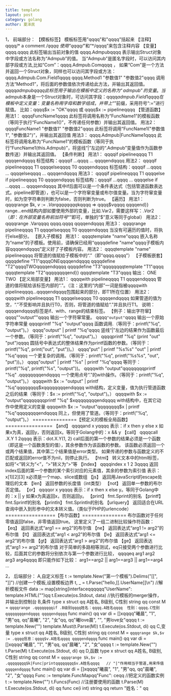 ```yaml
---
title: template
layout: post
category: golang
author: 夏泽民
---
```

<!-- more -->
1， 前端部分：
【模板标签】
模板标签用"qqqq"和"qqqq"括起来
【注释】
qqqq/* a comment */qqqq
使用“qqqq/*”和“*/qqqq”来包含注释内容
【变量】
qqqq.qqqq
此标签输出当前对象的值
qqqq.Admpubqqqq
表示输出Struct对象中字段或方法名称为“Admpub”的值。
当“Admpub”是匿名字段时，可以访问其内部字段或方法,比如“Com”：qqqq.Admpub.Comqqqq ，
如果“Com”是一个方法并返回一个Struct对象，同样也可以访问其字段或方法：qqqq.Admpub.Com.Field1qqqq
qqqq.Method1 "参数值1" "参数值2"qqqq
调用方法“Method1”，将后面的参数值依次传递给此方法，并输出其返回值。
qqqq$admpubqqqq
此标签用于输出在模板中定义的名称为“admpub”的变量。当$admpub本身是一个Struct对象时，可访问其字段：qqqq$admpub.Field1qqqq
在模板中定义变量：变量名称用字母和数字组成，并带上“$”前缀，采用符号“:=”进行赋值。
比如：qqqq$x := "OK"qqqq 或 qqqq$x := pipelineqqqq
【管道函数】
用法1：
qqqqFuncName1qqqq
此标签将调用名称为“FuncName1”的模板函数（等同于执行“FuncName1()”，不传递任何参数）并输出其返回值。
用法2：
qqqqFuncName1 "参数值1" "参数值2"qqqq
此标签将调用“FuncName1("参数值1", "参数值2")”，并输出其返回值
用法3：
qqqq.Admpub|FuncName1qqqq
此标签将调用名称为“FuncName1”的模板函数（等同于执行“FuncName1(this.Admpub)”，将竖线“|”左边的“.Admpub”变量值作为函数参数传送）并输出其返回值。
【条件判断】
用法1：
qqqqif pipelineqqqq T1 qqqqendqqqq
标签结构：qqqqif ...qqqq ... qqqqendqqqq
用法2：
qqqqif pipelineqqqq T1 qqqqelseqqqq T0 qqqqendqqqq
标签结构：qqqqif ...qqqq ... qqqqelseqqqq ... qqqqendqqqq
用法3：
qqqqif pipelineqqqq T1 qqqqelse if pipelineqqqq T0 qqqqendqqqq
标签结构：qqqqif ...qqqq ... qqqqelse if ...qqqq ... qqqqendqqqq
其中if后面可以是一个条件表达式（包括管道函数表达式。pipeline即管道），也可以是一个字符窜变量或布尔值变量。当为字符窜变量时，如为空字符串则判断为false，否则判断为true。
【遍历】
用法1：
qqqqrange $k, $v := .Varqqqq qqqq$kqqqq => qqqq$vqqqq qqqqend}}
range...end结构内部如要使用外部的变量，比如.Var2，需要这样写：$.Var2
（即：在外部变量名称前加符号“$”即可，单独的“$”意义等同于global）
用法2：
qqqqrange .Varqqqq qqqq.qqqq qqqqendqqqq
用法3：
qqqqrange pipelineqqqq T1 qqqqelseqqqq T0 qqqqendqqqq
当没有可遍历的值时，将执行else部分。
【嵌入子模板】
用法1：
qqqqtemplate "name"qqqq
嵌入名称为“name”的子模板。使用前，请确保已经用“qqqqdefine "name"qqqq子模板内容qqqqendqqqq”定义好了子模板内容。
用法2：
qqqqtemplate "name" pipelineqqqq
将管道的值赋给子模板中的“.”（即“qqqq.qqqq”）
【子模板嵌套】
qqqqdefine "T1"qqqqONEqqqqendqqqq
qqqqdefine "T2"qqqqTWOqqqqendqqqq
qqqqdefine "T3"qqqqqqqqtemplate "T1"qqqq qqqqtemplate "T2"qqqqqqqqend}}
qqqqtemplate "T3"qqqq
输出：
ONE TWO
【定义局部变量】
用法1：
qqqqwith pipelineqqqq T1 qqqqendqqqq
管道的值将赋给该标签内部的“.”。（注：这里的“内部”一词是指被qqqqwith pipelineqqqq...qqqqendqqqq包围起来的部分，即T1所在位置）
用法2：
qqqqwith pipelineqqqq T1 qqqqelseqqqq T0 qqqqendqqqq
如果管道的值为空，“.”不受影响并且执行T0，否则，将管道的值赋给“.”并且执行T1。
说明：qqqqendqqqq标签是if、with、range的结束标签。
【例子：输出字符窜】
qqqq"\"output\""qqqq
输出一个字符窜常量。
qqqq`"output"`qqqq
输出一个原始字符串常量
qqqqprintf "%q" "output"qqqq
函数调用.（等同于：printf("%q", "output")。）
qqqq"output" | printf "%q"qqqq
竖线“|”左边的结果作为函数最后一个参数。（等同于：printf("%q", "output")。）
qqqqprintf "%q" (print "out" "put")qqqq
圆括号中表达式的整体结果作为printf函数的参数。（等同于：printf("%q", print("out", "put"))。）
qqqq"put" | printf "%s%s" "out" | printf "%q"qqqq
一个更复杂的调用。（等同于：printf("%q", printf("%s%s", "out", "put"))。）
qqqq"output" | printf "%s" | printf "%q"qqqq
等同于：printf("%q", printf("%s", "output"))。
qqqqwith "output"qqqqqqqqprintf "%q" .qqqqqqqqendqqqq
一个使用点号“.”的with操作。（等同于：printf("%q", "output")。）
qqqqwith $x := "output" | printf "%q"qqqqqqqq$xqqqqqqqqendqqqq
with结构，定义变量，值为执行管道函数之后的结果（等同于：$x := printf("%q", "output")。）
qqqqwith $x := "output"qqqqqqqqprintf "%q" $xqqqqqqqqendqqqq
with结构中，在其它动作中使用定义的变量
qqqqwith $x := "output"qqqqqqqq$x | printf "%q"qqqqqqqqendqqqq
同上，但使用了管道。（等同于：printf("%q", "output")。）
===============【预定义的模板全局函数】================
【and】
qqqqand x yqqqq
表示：if x then y else x
如果x为真，返回y，否则返回x。等同于Golang中的：x && y
【call】
qqqqcall .X.Y 1 2qqqq
表示：dot.X.Y(1, 2)
call后面的第一个参数的结果必须是一个函数（即这是一个函数类型的值），其余参数作为该函数的参数。
该函数必须返回一个或两个结果值，其中第二个结果值是error类型。
如果传递的参数与函数定义的不匹配或返回的error值不为nil，则停止执行。
【html】
转义文本中的html标签，如将“<”转义为“&lt;”，“>”转义为“&gt;”等
【index】
qqqqindex x 1 2 3qqqq
返回index后面的第一个参数的某个索引对应的元素值，其余的参数为索引值
表示：x[1][2][3]
x必须是一个map、slice或数组
【js】
返回用JavaScript的escape处理后的文本
【len】
返回参数的长度值（int类型）
【not】
返回单一参数的布尔否定值。
【or】
qqqqor x yqqqq
表示：if x then x else y。等同于Golang中的：x || y
如果x为真返回x，否则返回y。
【print】
fmt.Sprint的别名
【printf】
fmt.Sprintf的别名
【println】
fmt.Sprintln的别名
【urlquery】
返回适合在URL查询中嵌入到形参中的文本转义值。（类似于PHP的urlencode）
=================【布尔函数】===============
布尔函数对于任何零值返回false，非零值返回true。
这里定义了一组二进制比较操作符函数：
【eq】
返回表达式“arg1 == arg2”的布尔值
【ne】
返回表达式“arg1 != arg2”的布尔值
【lt】
返回表达式“arg1 < arg2”的布尔值
【le】
返回表达式“arg1 <= arg2”的布尔值
【gt】
返回表达式“arg1 > arg2”的布尔值
【ge】
返回表达式“arg1 >= arg2”的布尔值
对于简单的多路相等测试，eq只接受两个参数进行比较，后面其它的参数将分别依次与第一个参数进行比较，
qqqqeq arg1 arg2 arg3 arg4qqqq
即只能作如下比较：
arg1==arg2 || arg1==arg3 || arg1==arg4 ...

2， 后端部分：
A,自定义标签
t := template.New("第一个模板").Delims("[[", "]]") //创建一个模板,设置模板边界
	t, _ = t.Parse("hello,[[.UserName]]\n")       //解析模板文件
	data := map[string]interfaceqqqqqq"UserName": template.HTML("<script>alert('you have been pwned')</script>")qq
	t.Execute(os.Stdout, data) //执行模板的merger操作，并输出到控制台
B,条件
type x struct qq
	A姓名, B级别, C性别 string
qq
const M = `qqqqrange .qqqqqqqqif .B级别qqqq姓名：qqqq.A姓名qqqq  性别：qqqq.C性别qqqqqqqqendqqqq
qqqqendqqqq`
func main() qq
	var di = []xqqqq"曦晨", "1", "男"qq, qq"晨曦", "2", "女"qq, qq"曦love晨", "", "男love女"qqqq
	t := template.New("")
	template.Must(t.Parse(M))
	t.Execute(os.Stdout, di)
qq
C,变量
type x struct qq
	A姓名, B级别, C性别 string
qq
const M = `qqqqrange $k,$v := .qqqq信息：qqqq$v.A姓名qqqq
qqqqendqqqq`
func main() qq
	var di = []xqqqq"曦晨", "1", "男"qq, qq"晨曦", "2", "女"qqqq
	t := template.New("")
	t.Parse(M)
	t.Execute(os.Stdout, di)
qq
D,函数
type x struct qq
	A姓名, B级别, C性别 string
qq
const M = `qqqqrange $k,$v := .qqqqqqqq$k|Func|printqqqqqqqq$v.A姓名qqqq   // "|"作用相当于管道,用来传值
qqqqendqqqq`
func main() qq
	var di = []xqqqq"曦晨", "1", "男"qq, qq"晨曦", "2", "女"qqqq
	Func := template.FuncMapqq"Func": ceqq   //把定义的函数实例
	t := template.New("")
	t.Funcs(Func)    //注册要使用的函数
	t.Parse(M)
	t.Execute(os.Stdout, di)
qq
func ce(i int) string qq
	return "姓名："
qq

	
